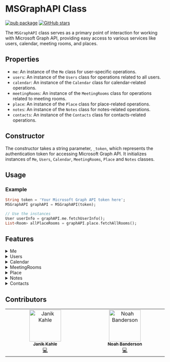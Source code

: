 # MSGraphAPI Class

[![pub package](https://img.shields.io/pub/v/microsoft_graph_api.svg)](https://pub.dev/packages/microsoft_graph_api) [![GitHub stars](https://img.shields.io/github/stars/PlaxXOnline/microsoft_graph_api.svg?style=social&label=Star)](https://github.com/PlaxXOnline/microsoft_graph_api)

The `MSGraphAPI` class serves as a primary point of interaction for working with Microsoft Graph API, providing easy access to various services like users, calendar, meeting rooms, and places.

## Properties
- `me`: An instance of the `Me` class for user-specific operations.
- `users`: An instance of the `Users` class for operations related to all users.
- `calendar`: An instance of the `Calendar` class for calendar-related operations.
- `meetingRooms`: An instance of the `MeetingRooms` class for operations related to meeting rooms.
- `place`: An instance of the `Place` class for place-related operations.
- `notes`: An instance of the `Notes` class for notes-related operations.
- `contacts`: An instance of the `Contacts` class for contacts-related operations.

## Constructor
The constructor takes a string parameter, `_token`, which represents the authentication token for accessing Microsoft Graph API. It initializes instances of `Me`, `Users`, `Calendar`, `MeetingRooms`, `Place` and `Notes` classes.

## Usage

### Example

```dart
String token = 'Your Microsoft Graph API token here';
MSGraphAPI graphAPI = MSGraphAPI(token);

// Use the instances
User userInfo = graphAPI.me.fetchUserInfo();
List<Room> allPlaceRooms = graphAPI.place.fetchAllRooms();
```



## Features

<details>
  <summary>Me</summary>

#### Fetch User Information

The `fetchUserInfo` method is used to fetch the user's information from the Microsoft Graph API. The method sends a GET request and does not require any parameters. It returns a `Future<User>` object that represents the user's information.

```dart
User user = await graphAPI.me.fetchUserInfo();
```

#### Change Password

The `changePassword` method is used to change the user's password. It requires two parameters: `currentPassword` and `newPassword`, which represent the current and new passwords, respectively. The method sends a PATCH request to the Microsoft Graph API and returns a `Future<bool>` indicating the success of the operation.

```dart
bool isChanged = await graphAPI.me.changePassword(currentPassword, newPassword);
```

#### Fetch User Profile Image

The `fetchUserProfileImage` method is used to fetch the user's profile image from the Microsoft Graph API. The method sends a GET request and requires a `size` parameter, which specifies the desired size of the image. It returns a `Future<ImageProvider> object representing the user's profile image.

```dart
ImageProvider image = await graphAPI.me.fetchUserProfileImage(size);
```


#### Fetch Time Zones

The `fetchTimeZones` method fetches a list of time zones supported by the Microsoft Graph API. This function is asynchronous and returns a list of `TimeZone` objects.

The function sends a GET request to the Microsoft Graph API.

If the request is successful (HTTP status code 200), the function transforms the 'value' field from the response data into a list of `TimeZone` objects, which contains the time zones, and returns this list.

In case of an error (e.g., network error, invalid response data, etc.), the function throws an exception with an appropriate error message.


```dart
List<TimeZone> timeZones = await graphAPI.me.fetchTimeZones();
```


#### Fetch OneNote Notebooks

The fetchOneNoteNotebooks` method is designed to retrieve all OneNote notebooks associated with the authenticated user from the Microsoft Graph API. It carries out a GET request for these notebooks. An authorization header with the bearer token is essential for this request. If the request concludes successfully, it returns a list of notebooks. In the event of an error during the request, an error message is logged.

```dart
List<Map<String, dynamic>> notebooks = await fetchOneNoteNotebooks();
```


#### Create OneNote Notebook

The `createOneNoteNotebook` method is tailored to establish a new OneNote notebook for the authenticated user via the Microsoft Graph API. It conducts a POST request to generate the notebook, specifying its name. An authorization header, accompanied by the bearer token, is pivotal for this request. If the request culminates successfully, the method yields the created notebook, encapsulating its attributes in a map. Conversely, if any complications arise during the request, an error message is duly logged.

```dart
Map<String, dynamic> newNotebook = await createOneNoteNotebook("My New Notebook");
```

</details>

<details>
  <summary>Users</summary>

#### Fetch Specific User Information

The `fetchSpecificUserInfo` method is used to fetch the user's information for a specific user from the Microsoft Graph API. The method sends a GET request and requires the `userId` parameter. It returns a `Future<User>` object that represents the user's information.

```dart
User user = await graphAPI.users.fetchSpecificUserInfo(userId);
```

#### Create User

The `createUser` method is used to create a new user. It requires four parameters: `displayName`, `mailNickname`, `userPrincipalName`, and `password`. The method sends a POST request to the Microsoft Graph API and returns a `Future<User>` object representing the newly created user.

```dart
User newUser = await Users.createUser(displayName, mailNickname, userPrincipalName, password);
```

#### Delete User

The `deleteUser` method is used to delete a user. It requires the `userId` parameter and sends a DELETE request to the Microsoft Graph API. It returns a Future<bool>` indicating the success of the deletion operation.

```dart
bool success = await Users.deleteUser(userId);
```

#### Fetch OneNote Notebooks for a Specific User

The `fetchOneNoteNotebooksForUser` method aims to obtain OneNote notebooks associated with a specific user, identified by their ID or userPrincipalName, from the Microsoft Graph API. This method executes a GET request for the notebooks of the specified user. The request mandates an authorization header with the bearer token. When the request is successful, it yields a list of notebooks for that user. If any error arises during the request, an error message is logged.

```dart
List<Map<String, dynamic>> userNotebooks = await fetchOneNoteNotebooksForUser(userIdOrPrincipal);
```

#### Create OneNote Notebook for a Specific User

The `createOneNoteNotebookForUser` method is devised to fabricate a new OneNote notebook for a distinct user, discerned by their ID or userPrincipalName, through the Microsoft Graph API. This method initiates a POST request to engender the notebook for the designated user, denoting its name. The request is contingent on an authorization header with the bearer token. Upon a successful request, the method proffers the freshly created notebook, representing its properties in a map. Should there be any disruptions during the request, an error message is chronicled.

```dart
Map<String, dynamic> userSpecificNotebook = await createOneNoteNotebookForUser(userIdOrPrincipal, "User's Private Notebook");
```


#### Fetch All User Rooms (Beta)

The `fetchAllUserRooms` method is used to fetch all user rooms. This method sends a GET request to the 'findRooms' endpoint of the Microsoft Graph API and converts the response data into a list of 'Room' objects. It returns a Future<List<Room>>` representing all the rooms fetched by the user.


```dart
List<Room> rooms = await Users.fetchAllUserRooms();
```

</details>

<details>
  <summary>Calendar</summary>

#### Fetch Calendar Events for Range

The `fetchCalendarEventsForRange` method is used to fetch calendar events within a specific date range. The method sends a GET request and requires the `startDateTime` and `endDateTime` parameters. It returns a `Future<List<CalendarEvent>>` object that represents the calendar events within the given date range.

```dart
List<CalendarEvent> events = await Calendar.fetchCalendarEventsForRange(startDateTime, endDateTime);
```

#### Create Calendar Event

The `createCalendarEvent` method is used to create a calendar event via the Microsoft Graph API. It performs a POST request to create the calendar event. The request requires an authorization header with the bearer token. This method accepts a range of optional parameters representing various attributes of the event to be created.

The parameters include `id`, `createdDateTime`, `lastModifiedDateTime`, `isReminderOn`, `subject`, `bodyPreview`, `isAllDay`, `isOrganizer`, `startDateTime`, `endDateTime`, a list of `attendees`, and `organizer`.

If a parameter is provided, it's included in the data sent in the request. If `attendees` or `organizer` are provided, they're converted to JSON before being included in the request data.

The function tries to create a calendar event and returns a `Future` that completes with a `CalendarEvent` if the request was successful. If an error occurs during the request, an error message is logged and the error is rethrown.

```dart
await Calendar.createCalendarEvent(
    id: 'event1',
    createdDateTime: '2023-06-21T10:00:00.000Z',
    lastModifiedDateTime: '2023-06-21T10:00:00.000Z',
    isReminderOn: true,
    subject: 'Important Meeting',
    bodyPreview: 'Discussing project status',
    isAllDay: false,
    isOrganizer: true,
    startDateTime: '2023-06-22T10:00:00.000Z',
    endDateTime: '2023-06-22T12:00:00.000Z',
    attendees: [Attendee(name: 'John Doe', email: 'johndoe@example.com')],
    organizer: Organizer(name: 'Jane Doe', email: 'janedoe@example.com')
);
```

#### Fetch Calendars

The `fetchCalendars` method is used to fetch calendar objects from the Microsoft Graph API. It performs a GET request to obtain the calendars. The request requires an authorization header with the bearer token. This method accepts one optional parameter `userId` to specify whose calendars to fetch. If `userId` is not provided, the calendars of the current user will be fetched.

The function attempts to fetch the calendars and returns a `Future` that completes with a list of `Calendar` objects if the request was successful. If an error occurs during the request, it prints an error message and rethrows the error.



```dart
List<Calendar> myCalendars = await Calendar.fetchCalendars();
List<Calendar> usersCalendars = await Calendar.fetchCalendars(userId: 'UserId here');
```

#### Find Meeting Times

The findMeetingTimes method is used to suggest meeting times based on availability data from the Microsoft Graph API. It performs a POST request to fetch the suggested meeting times. The request requires an authorization header with the bearer token. This method accepts optional parameters including `userId`, `attendees`, `timeSlots`, `locationConstraint`, and `meetingDuration`.

The parameters work as follows:

`userId`: The ID of the user for whom to find meeting times. If not provided, the current user is assumed.
`attendees`: A list of attendees for the meeting.
`timeSlots`: A list of available time slots for the meeting.
`locationConstraint`: The constraints on the location of the meeting.
`meetingDuration`: The duration of the meeting.
The function creates a map from the provided parameters, converts it to JSON, and includes it in the body of the POST request. It then attempts to fetch the meeting time suggestions and returns a `Future that completes with a `MeetingTimeSuggestionsResult` object if the request was successful. If an error occurs during the request, it prints an error message and rethrows the error.



```dart
MeetingTimeSuggestionsResult otherUsersMeetingTimes = await Calendar.findMeetingTimes(
    userId: 'user1',
    attendees: [Attendee(name: 'John Doe', email: 'johndoe@example.com')],
    timeSlots: [TimeSlot(start: '2023-06-22T09:00:00.000Z', end: '2023-06-22T18:00:00.000Z')],
    locationConstraint: LocationConstraint(isRequired: false, suggestLocation: false),
    meetingDuration: 'PT1H' //The length of the meeting, denoted in ISO8601 format. For example, 1 hour is denoted as 'PT1H', where 'P' is the duration designator, 'T' is the time designator, and 'H' is the hour designator. Use M to indicate minutes for the duration; for example, 2 hours and 30 minutes would be 'PT2H30M'. If no meeting duration is specified, findMeetingTimes uses the default of 30 minutes.
);

MeetingTimeSuggestionsResult myMeetingTimes = await Calendar.findMeetingTimes(
attendees: [Attendee(name: 'John Doe', email: 'johndoe@example.com')],
timeSlots: [TimeSlot(start: '2023-06-22T09:00:00.000Z', end: '2023-06-22T18:00:00.000Z')],
locationConstraint: LocationConstraint(isRequired: false, suggestLocation: false),
meetingDuration: 'PT1H' //The length of the meeting, denoted in ISO8601 format. For example, 1 hour is denoted as 'PT1H', where 'P' is the duration designator, 'T' is the time designator, and 'H' is the hour designator. Use M to indicate minutes for the duration; for example, 2 hours and 30 minutes would be 'PT2H30M'. If no meeting duration is specified, findMeetingTimes uses the default of 30 minutes.
);
```

#### Get Free/Busy Schedule

The `getFreeBusySchedule method fetches the free/busy schedule of specific users from the Microsoft Graph API within a given date-time range.

This function is asynchronous and returns a `ScheduleResponse` object. It takes in four parameters:

1. `startTime`: The start date-time in ISO format to define the range for which to fetch the schedule.
2. `endTime`: The end date-time in ISO format to define the range for which to fetch the schedule.
3. `userId` (optional): The ID of the user for whom to fetch the schedule. If not provided, the function fetches the schedule for the currently authenticated user.
4. `timeZone` (optional): The time zone in which to return the schedule. If not provided, the function uses 'W. Europe Standard Time' as the default time zone.

5. The function sends a POST request to the Microsoft Graph API. The requested URL includes the user ID (if provided), and the request body includes the start and end times, the time zone, and an availability view interval of 60 minutes.

If the request is successful, the function transforms the response data into a `ScheduleResponse` object and returns this object.

In case of an error (e.g., network error, invalid response data, etc.), the function catches the exception, logs an appropriate error message, and rethrows the exception.


```dart
ScheduleResponse schedule = getFreeBusySchedule(
  '2023-06-21T10:00:00',
  '2023-06-21T16:00:00',
  'userID',
  TimeZone('W. Europe Standard Time'),
);
```


</details>

<details>
  <summary>MeetingRooms</summary>

#### Book Meeting Room

The `bookMeetingRoom` method is used to book a meeting room by creating a new event. It requires a `CalendarEvent` parameter representing the event to be created. This event should represent the booking of the meeting room. The method sends a POST request to the Microsoft Graph API. If the request is successful, it logs a success message. If the request fails, it logs the error message.

```dart
await MeetingRooms.bookMeetingRoom(CalendarEvent event);
```
</details>

<details>
  <summary>Place</summary>

#### Fetch All Rooms

The `fetchAllRooms` method is used to fetch all the rooms from the Microsoft Graph API. It performs a GET request for the rooms. The request requires an authorization header with the bearer token. If the request is successful, it logs the rooms. If there's an error during the request, it logs an error message.

```dart
List<Room> rooms = Place.fetchAllRooms();
```

#### Fetch All Room Lists

The `fetchAllRoomLists` method is used to fetch all the room lists from the Microsoft Graph API. It performs a GET request for the room lists. The request requires an authorization header with the bearer token. If the request is successful, it logs the room lists. If there's an error during the request, it logs an error message.

```dart
List<Room> rooms = Place.fetchAllRooms();
```
</details>

<details>
  <summary>Notes</summary>

#### You can find this Information split in Me and Users.

#### Fetch OneNote Notebooks

The fetchOneNoteNotebooks` method is designed to retrieve all OneNote notebooks associated with the authenticated user from the Microsoft Graph API. It carries out a GET request for these notebooks. An authorization header with the bearer token is essential for this request. If the request concludes successfully, it returns a list of notebooks. In the event of an error during the request, an error message is logged.

```dart
List<Map<String, dynamic>> notebooks = await fetchOneNoteNotebooks();
```


#### Create OneNote Notebook

The `createOneNoteNotebook` method is tailored to establish a new OneNote notebook for the authenticated user via the Microsoft Graph API. It conducts a POST request to generate the notebook, specifying its name. An authorization header, accompanied by the bearer token, is pivotal for this request. If the request culminates successfully, the method yields the created notebook, encapsulating its attributes in a map. Conversely, if any complications arise during the request, an error message is duly logged.

```dart
Map<String, dynamic> newNotebook = await createOneNoteNotebook("My New Notebook");
```

#### Fetch OneNote Notebooks for a Specific User

The `fetchOneNoteNotebooksForUser` method aims to obtain OneNote notebooks associated with a specific user, identified by their ID or userPrincipalName, from the Microsoft Graph API. This method executes a GET request for the notebooks of the specified user. The request mandates an authorization header with the bearer token. When the request is successful, it yields a list of notebooks for that user. If any error arises during the request, an error message is logged.

```dart
List<Map<String, dynamic>> userNotebooks = await fetchOneNoteNotebooksForUser(userIdOrPrincipal);
```

#### Create OneNote Notebook for a Specific User

The `createOneNoteNotebookForUser` method is devised to fabricate a new OneNote notebook for a distinct user, discerned by their ID or userPrincipalName, through the Microsoft Graph API. This method initiates a POST request to engender the notebook for the designated user, denoting its name. The request is contingent on an authorization header with the bearer token. Upon a successful request, the method proffers the freshly created notebook, representing its properties in a map. Should there be any disruptions during the request, an error message is chronicled.

```dart
Map<String, dynamic> userSpecificNotebook = await createOneNoteNotebookForUser(userIdOrPrincipal, "User's Private Notebook");
```

</details>
<details>
  <summary>Contacts</summary>

#### List Contacts

The `listContacts` method is used to fetch contacts from the Microsoft Graph API. It performs a GET request for the contacts. The request requires an authorization header with the bearer token. If the request is successful, it logs the contacts. If there's an error during the request, it logs an error message.

It takes an optional folderId parameter, which specifies the ID of the folder from which to fetch the contacts. If not provided, the contacts are fetched from the default contacts folder.

It also takes an optional query parameter, which specifies the query string to filter the contacts. If not provided, all contacts are fetched.

```dart
List<Contact> contacts = Contacts.listContacts();
```

#### List Contact Folders

The `listContactFolders` method is used to fetch contact folders from the Microsoft Graph API. It performs a GET request for the contact folders. The request requires an authorization header with the bearer token. If the request is successful, it logs the contact folders. If there's an error during the request, it logs an error message.

```dart
List<ContactFolder> contactFolders = Contacts.listContactFolders();
```
</details>


## Contributors

<table>
  <tbody>
    <tr>
      <td align="center" valign="top" width="14.28%"><a href="https://www.github.com/PlaxXOnline"><img src="https://avatars.githubusercontent.com/u/62539586?v=4?s=100" width="100px;" alt="Janik Kahle"/><br /><sub><b>Janik Kahle</b></sub></a><br /><a href="https://github.com/PlaxXOnline/microsoft_graph_api/commits?author=PlaxXOnline" title="Code">💻</a></td>
      <td align="center" valign="top" width="14.28%"><a href="https://github.com/Noahbanderson"><img src="https://avatars.githubusercontent.com/u/52230969?v=4?s=100" width="100px;" alt="Noah Banderson"/><br /><sub><b>Noah Banderson</b></sub></a><br /><a href="https://github.com/PlaxXOnline/microsoft_graph_api/commits?author=Noahbanderson" title="Code">💻</a></td>
    </tr>
  </tbody>
</table>



